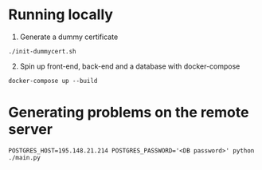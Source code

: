 # Running locally

1. Generate a dummy certificate

```
./init-dummycert.sh
```

2. Spin up front-end, back-end and a database with docker-compose

```
docker-compose up --build
```

# Generating problems on the remote server

```
POSTGRES_HOST=195.148.21.214 POSTGRES_PASSWORD='<DB password>' python ./main.py
```
